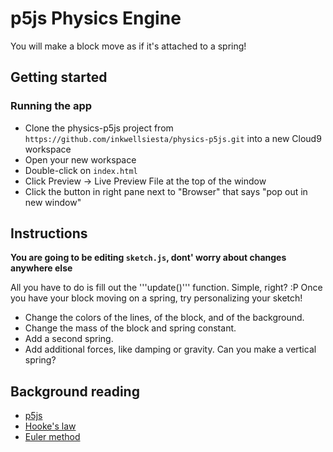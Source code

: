# p5js Physics Engine

You will make a block move as if it's attached to a spring!

## Getting started

### Running the app

* Clone the physics-p5js project from `https://github.com/inkwellsiesta/physics-p5js.git` into a new Cloud9 workspace
* Open your new workspace
* Double-click on `index.html`
* Click Preview -> Live Preview File at the top of the window
* Click the button in right pane next to "Browser" that says "pop out in new window"

## Instructions

**You are going to be editing `sketch.js`, dont' worry about changes anywhere else**

All you have to do is fill out the '''update()''' function. Simple, right? :P
Once you have your block moving on a spring, try personalizing your sketch!
* Change the colors of the lines, of the block, and of the background.
* Change the mass of the block and spring constant.
* Add a second spring. 
* Add additional forces, like damping or gravity. Can you make a vertical spring?

## Background reading

* [p5js](https://p5js.org/reference/)
* [Hooke's law](https://en.wikipedia.org/wiki/Hooke%27s_law/)
* [Euler method](https://en.wikipedia.org/wiki/Euler_method/)
